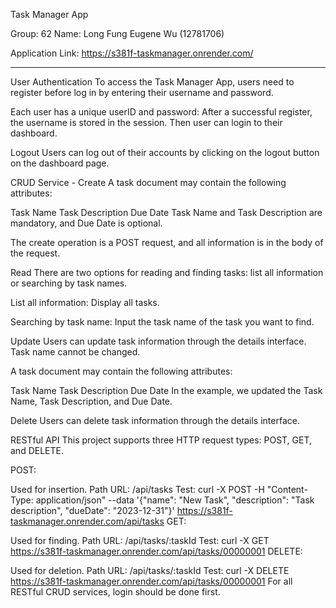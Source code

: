 Task Manager App

Group: 62
Name: 
Long Fung Eugene Wu (12781706)

Application Link: https://s381f-taskmanager.onrender.com/

********************************************

User Authentication
To access the Task Manager App, users need to register before log in by entering their username and password.

Each user has a unique userID and password:
After a successful register, the username is stored in the session.
Then user can login to their dashboard.

Logout
Users can log out of their accounts by clicking on the logout button on the dashboard page.

CRUD Service - 
Create
A task document may contain the following attributes:

Task Name
Task Description
Due Date
Task Name and Task Description are mandatory, and Due Date is optional.

The create operation is a POST request, and all information is in the body of the request.

Read
There are two options for reading and finding tasks: list all information or searching by task names.

List all information:
Display all tasks.

Searching by task name:
Input the task name of the task you want to find.

Update
Users can update task information through the details interface. Task name cannot be changed.

A task document may contain the following attributes:

Task Name
Task Description
Due Date
In the example, we updated the Task Name, Task Description, and Due Date.

Delete
Users can delete task information through the details interface.

RESTful API
This project supports three HTTP request types: POST, GET, and DELETE.

POST:

Used for insertion.
Path URL: /api/tasks
Test: curl -X POST -H "Content-Type: application/json" --data '{"name": "New Task", "description": "Task description", "dueDate": "2023-12-31"}' https://s381f-taskmanager.onrender.com/api/tasks
GET:

Used for finding.
Path URL: /api/tasks/:taskId
Test: curl -X GET https://s381f-taskmanager.onrender.com/api/tasks/00000001
DELETE:

Used for deletion.
Path URL: /api/tasks/:taskId
Test: curl -X DELETE https://s381f-taskmanager.onrender.com/api/tasks/00000001
For all RESTful CRUD services, login should be done first.
